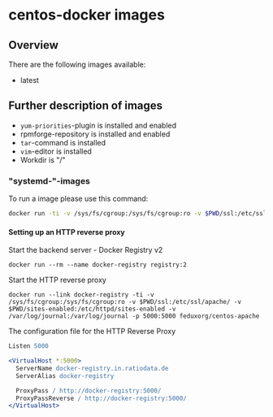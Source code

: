 # centos-docker images

## Overview

There are the following images available:

* latest

## Further description of images


* `yum-priorities`-plugin is installed and enabled
* rpmforge-repository is installed and enabled
* `tar`-command is installed
* `vim`-editor is installed
* Workdir is "/"

### "systemd-"-images

To run a image please use this command:

~~~bash
docker run -ti -v /sys/fs/cgroup:/sys/fs/cgroup:ro -v $PWD/ssl:/etc/ssl/apache/ -v $PWD/sites-enabled:/etc/httpd/sites-enabled -v /var/log/journal:/var/log/journal feduxorg/centos-apache
~~~

#### Setting up an HTTP reverse proxy

Start the backend server - Docker Registry v2

~~~
docker run --rm --name docker-registry registry:2
~~~

Start the HTTP reverse proxy

~~~
docker run --link docker-registry -ti -v /sys/fs/cgroup:/sys/fs/cgroup:ro -v $PWD/ssl:/etc/ssl/apache/ -v $PWD/sites-enabled:/etc/httpd/sites-enabled -v /var/log/journal:/var/log/journal -p 5000:5000 feduxorg/centos-apache
~~~

The configuration file for the HTTP Reverse Proxy

~~~apache
Listen 5000

<VirtualHost *:5000>
  ServerName docker-registry.in.ratiodata.de
  ServerAlias docker-registry

  ProxyPass / http://docker-registry:5000/
  ProxyPassReverse / http://docker-registry:5000/
</VirtualHost>
~~~
